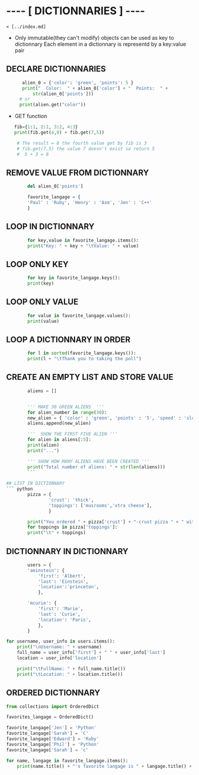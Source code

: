 # ---- [ DICTIONNARIES ] ---- 
                                
    < [../index.md]

  * Only immutable(they can't modify) objects can be used as key to dictionnary
    Each element in a dictionnary is representd by a key:value pair

## DECLARE DICTIONNARIES
```python
      alien_0 = {'color': 'green', 'points': 5 }
      print("  Color:  " + alien_0['color'] + "  Points:  " +  
	      str(alien_0['points']))
     # or
     print(alien.get("color"))

```
  * GET function
```python
   fib={1:1, 2:1, 3:2, 4:3}
   print(fib.get(4,0) + fib.get(7,5))

    # The result = 8 the fourth value get by fib is 3
    # fib.get(7,5) the value 7 doesn't exist so return 5
    #  5 + 3 = 8

```
## REMOVE VALUE FROM DICTIONNARY 
```python
        del alien_0['points']

        favorite_langage = {
        'Paul' : 'Ruby', 'Henry' : 'Asm', 'Jen' : 'C++' 
        }
```

## LOOP IN DICTIONNARY 
```python
        for key,value in favorite_langage.items():
        print("Key: " + key + "\tValue: " + value)
```

## LOOP ONLY KEY 
```python
        for key in favorite_langage.keys():
        print(key)
```
## LOOP ONLY VALUE
```python
        for value in favorite_langage.values():
        print(value) 
```

## LOOP A DICTIONNARY IN ORDER
```python
        for l in sorted(favorite_langage.keys()):
        print(l + "\tThank you to taking the poll")
```

##  CREATE AN EMPTY LIST AND STORE VALUE
```python
        aliens = []


        ''' MAKE 30 GREEN ALIENS  '''
        for alien_number in range(30):
        new_alien = { 'color' : 'green', 'points' : '5', 'speed' : 'slow'}
        aliens.append(new_alien)

        '''  SHOW THE FIRST FIVE ALIEN '''
        for alien in aliens[:5]:
        print(alien)
        print("...")

        ''' SHOW HOW MANY ALIENS HAVE BEEN CREATED '''
        print("Total number of aliens: " + str(len(aliens)))
        ```
        
## LIST IN DICTIONNARY
``` python
        pizza = {
                'crust': 'thick',
                'toppings': ['musrooms','xtra cheese'],
                }

        print("You ordered " + pizza['crust'] + "-crust pizza " + " with the following toppings: ")
        for toppings in pizza['toppings']:
        print("\t" + toppings)
```

## DICTIONNARY IN DICTIONNARY
```python
        users = {
        'aeinstein': {
            'first': 'Albert',
            'last': 'Einstein',
            'location':'princeton',
            },

        'mcurie': {
            'first': 'Marie',
            'last': 'Curie',
            'location': 'Paris',
            },
        }

for username, user_info in users.items():
    print("\nUsername: " + username)
    full_name = user_info['first'] + " " + user_info['last'] 
    location = user_info['location']

    print("\tFullName: " + full_name.title())
    print("\tLocation: " + location.title())
```
## ORDERED DICTIONNARY
```python
from collections import OrderedDict

favorites_langage = OrderedDict()

favorite_langage['Jen'] = 'Python'
favorite_langage['Sarah'] = 'C'
favorite_langage['Edward'] = 'Ruby'
favorite_langage['Phil'] = 'Python'
favorite_langage['Sarah'] = 'c'

for name, langage in favorite_langage.items():
    print(name.title() + "'s favorite langage is " + langage.title() + ".")
```
